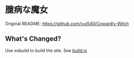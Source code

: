 # 臆病な魔女

Original README: https://github.com/yui540/Cowardly-Witch

## What's Changed?

Use esbuild to build the site. See [build.js](./build.js)
